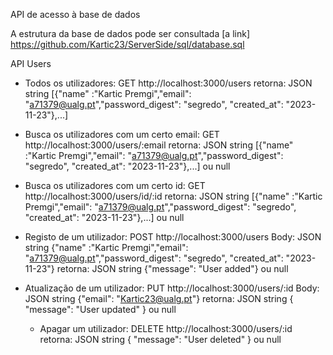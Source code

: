 API de acesso à base de dados

A estrutura da base de dados pode ser consultada [a link] https://github.com/Kartic23/ServerSide/sql/database.sql

API Users

- Todos os utilizadores:
    GET http://localhost:3000/users
    retorna: JSON string [{"name" :"Kartic Premgi","email": "a71379@ualg.pt","password_digest": "segredo", "created_at": "2023-11-23"},...]
    
- Busca os utilizadores com um certo email:
      GET http://localhost:3000/users/:email
      retorna: JSON string [{"name" :"Kartic Premgi","email": "a71379@ualg.pt","password_digest": "segredo", "created_at": "2023-11-23"},...] ou null

- Busca os utilizadores com um certo id:
      GET http://localhost:3000/users/id/:id
      retorna: JSON string [{"name" :"Kartic Premgi","email": "a71379@ualg.pt","password_digest": "segredo", "created_at": "2023-11-23"},...] ou null
    
- Registo de um utilizador:
    POST http://localhost:3000/users
    Body: JSON string {"name" :"Kartic Premgi","email": "a71379@ualg.pt","password_digest": "segredo", "created_at": "2023-11-23"}
    retorna: JSON string {"message": "User added"} ou null

- Atualização de um utilizador:
    PUT http://localhost:3000/users/:id
    Body: JSON string {"email": "Kartic23@ualg.pt"}
    retorna: JSON string { "message": "User updated" } ou null

  - Apagar um utilizador:
    DELETE http://localhost:3000/users/:id
    retorna: JSON string { "message": "User deleted" } ou null
